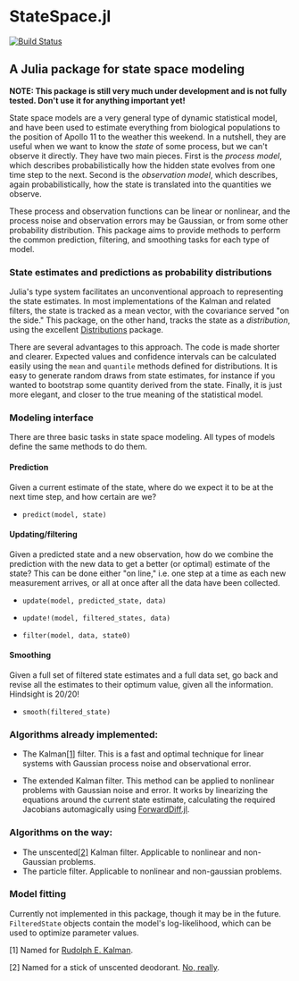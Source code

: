 # StateSpace.jl

[![Build Status](https://travis-ci.org/ElOceanografo/StateSpace.jl.svg?branch=master)](https://travis-ci.org/ElOceanografo/StateSpace.jl)

## A Julia package for state space modeling

**NOTE: This package is still very much under development and is not fully tested.  Don't use it for anything important yet!**

State space models are a very general type of dynamic statistical model, and have been used to estimate everything from biological populations to the position of Apollo 11 to the weather this weekend.  In a nutshell, they are useful when we want to know the *state* of some process, but we can't observe it directly.  They have two main pieces.  First is the *process model*, which describes probabilistically how the hidden state evolves from one time step to the next.  Second is the *observation model*, which describes, again probabilistically, how the state is translated into the quantities we observe.

These process and observation functions can be linear or nonlinear, and the process noise and observation errors may be Gaussian, or from some other probability distribution.  This package aims to provide methods to perform the common prediction, filtering, and smoothing tasks for each type of model.

### State estimates and predictions as probability distributions
Julia's type system facilitates an unconventional approach to representing the state estimates.  In most implementations of the Kalman and related filters, the state is tracked as a mean vector, with the covariance served "on the side." This package, on the other hand, tracks the state as a *distribution*, using the excellent [Distributions](https://github.com/JuliaStats/Distributions.jl) package.

There are several advantages to this approach.  The code is made shorter and clearer.  Expected values and confidence intervals can be calculated easily using the `mean` and `quantile` methods defined for distributions.  It is easy to generate random draws from state estimates, for instance if you wanted to bootstrap some quantity derived from the state.  Finally, it is just more elegant, and closer to the true meaning of the statistical model.

### Modeling interface
There are three basic tasks in state space modeling.  All types of models define the same methods to do them.

#### Prediction
Given a current estimate of the state, where do we expect it to be at the next time step, and how certain are we?  

* `predict(model, state)` 

#### Updating/filtering
Given a predicted state and a new observation, how do we combine the prediction with the new data to get a better (or optimal) estimate of the state?  This can be done either "on line," i.e. one step at a time as each new measurement arrives, or all at once after all the data have been collected.

* `update(model, predicted_state, data)`

* `update!(model, filtered_states, data)`

* `filter(model, data, state0)`

#### Smoothing
Given a full set of filtered state estimates and a full data set, go back and revise all the estimates to their optimum value, given all the information.  Hindsight is 20/20!

* `smooth(filtered_state)`


### Algorithms already implemented:
* The Kalman[[1]](1) filter.  This is a fast and optimal technique for linear systems with Gaussian process noise and observational error.

* The extended Kalman filter.  This method can be applied to nonlinear problems with Gaussian noise and error.  It works by linearizing the equations around the current state estimate, calculating the required Jacobians automagically using [ForwardDiff.jl](https://github.com/JuliaDiff/ForwardDiff.jl).

### Algorithms on the way:
* The unscented[[2]](2) Kalman filter.  Applicable to nonlinear and non-Gaussian problems.
* The particle filter.  Applicable to nonlinear and non-gaussian problems.

### Model fitting
Currently not implemented in this package, though it may be in the future.  `FilteredState` objects contain the model's log-likelihood, which can be used to optimize parameter values.  

[1] Named for [Rudolph E. Kalman](http://en.wikipedia.org/wiki/Rudolf_E._K%C3%A1lm%C3%A1n).

[2] Named for a stick of unscented deodorant.  [No, really](http://www.ieeeghn.org/wiki/index.php/First-Hand:The_Unscented_Transform#What.E2.80.99s_with_the_Name_.E2.80.9CUnscented.E2.80.9D.3F).